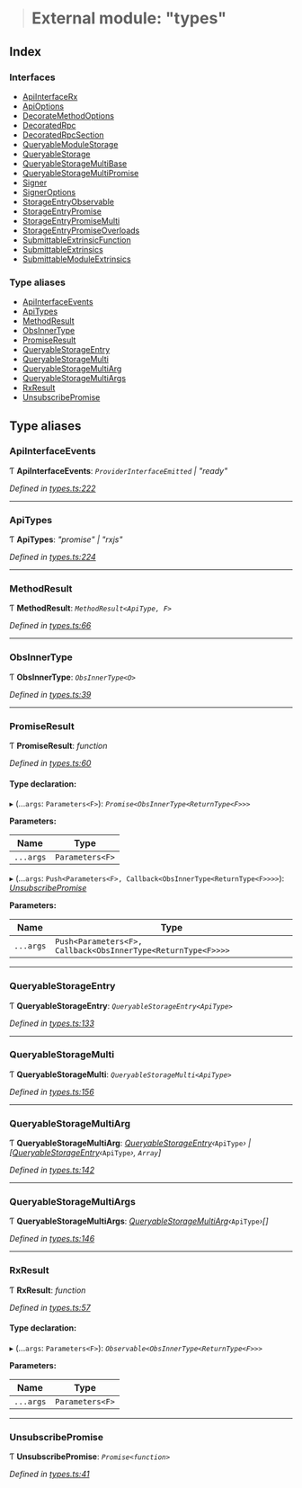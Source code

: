 > # External module: "types"

## Index

### Interfaces

* [ApiInterfaceRx](../interfaces/_types_.apiinterfacerx.md)
* [ApiOptions](../interfaces/_types_.apioptions.md)
* [DecorateMethodOptions](../interfaces/_types_.decoratemethodoptions.md)
* [DecoratedRpc](../interfaces/_types_.decoratedrpc.md)
* [DecoratedRpcSection](../interfaces/_types_.decoratedrpcsection.md)
* [QueryableModuleStorage](../interfaces/_types_.queryablemodulestorage.md)
* [QueryableStorage](../interfaces/_types_.queryablestorage.md)
* [QueryableStorageMultiBase](../interfaces/_types_.queryablestoragemultibase.md)
* [QueryableStorageMultiPromise](../interfaces/_types_.queryablestoragemultipromise.md)
* [Signer](../interfaces/_types_.signer.md)
* [SignerOptions](../interfaces/_types_.signeroptions.md)
* [StorageEntryObservable](../interfaces/_types_.storageentryobservable.md)
* [StorageEntryPromise](../interfaces/_types_.storageentrypromise.md)
* [StorageEntryPromiseMulti](../interfaces/_types_.storageentrypromisemulti.md)
* [StorageEntryPromiseOverloads](../interfaces/_types_.storageentrypromiseoverloads.md)
* [SubmittableExtrinsicFunction](../interfaces/_types_.submittableextrinsicfunction.md)
* [SubmittableExtrinsics](../interfaces/_types_.submittableextrinsics.md)
* [SubmittableModuleExtrinsics](../interfaces/_types_.submittablemoduleextrinsics.md)

### Type aliases

* [ApiInterfaceEvents](_types_.md#apiinterfaceevents)
* [ApiTypes](_types_.md#apitypes)
* [MethodResult](_types_.md#methodresult)
* [ObsInnerType](_types_.md#obsinnertype)
* [PromiseResult](_types_.md#promiseresult)
* [QueryableStorageEntry](_types_.md#queryablestorageentry)
* [QueryableStorageMulti](_types_.md#queryablestoragemulti)
* [QueryableStorageMultiArg](_types_.md#queryablestoragemultiarg)
* [QueryableStorageMultiArgs](_types_.md#queryablestoragemultiargs)
* [RxResult](_types_.md#rxresult)
* [UnsubscribePromise](_types_.md#unsubscribepromise)

## Type aliases

###  ApiInterfaceEvents

Ƭ **ApiInterfaceEvents**: *`ProviderInterfaceEmitted` | "ready"*

*Defined in [types.ts:222](https://github.com/polkadot-js/api/blob/37af934/packages/api/src/types.ts#L222)*

___

###  ApiTypes

Ƭ **ApiTypes**: *"promise" | "rxjs"*

*Defined in [types.ts:224](https://github.com/polkadot-js/api/blob/37af934/packages/api/src/types.ts#L224)*

___

###  MethodResult

Ƭ **MethodResult**: *`MethodResult<ApiType, F>`*

*Defined in [types.ts:66](https://github.com/polkadot-js/api/blob/37af934/packages/api/src/types.ts#L66)*

___

###  ObsInnerType

Ƭ **ObsInnerType**: *`ObsInnerType<O>`*

*Defined in [types.ts:39](https://github.com/polkadot-js/api/blob/37af934/packages/api/src/types.ts#L39)*

___

###  PromiseResult

Ƭ **PromiseResult**: *function*

*Defined in [types.ts:60](https://github.com/polkadot-js/api/blob/37af934/packages/api/src/types.ts#L60)*

#### Type declaration:

▸ (...`args`: `Parameters<F>`): *`Promise<ObsInnerType<ReturnType<F>>>`*

**Parameters:**

Name | Type |
------ | ------ |
`...args` | `Parameters<F>` |

▸ (...`args`: `Push<Parameters<F>, Callback<ObsInnerType<ReturnType<F>>>>`): *[UnsubscribePromise](_types_.md#unsubscribepromise)*

**Parameters:**

Name | Type |
------ | ------ |
`...args` | `Push<Parameters<F>, Callback<ObsInnerType<ReturnType<F>>>>` |

___

###  QueryableStorageEntry

Ƭ **QueryableStorageEntry**: *`QueryableStorageEntry<ApiType>`*

*Defined in [types.ts:133](https://github.com/polkadot-js/api/blob/37af934/packages/api/src/types.ts#L133)*

___

###  QueryableStorageMulti

Ƭ **QueryableStorageMulti**: *`QueryableStorageMulti<ApiType>`*

*Defined in [types.ts:156](https://github.com/polkadot-js/api/blob/37af934/packages/api/src/types.ts#L156)*

___

###  QueryableStorageMultiArg

Ƭ **QueryableStorageMultiArg**: *[QueryableStorageEntry](_types_.md#queryablestorageentry)‹*`ApiType`*› | [[QueryableStorageEntry](_types_.md#queryablestorageentry)‹*`ApiType`*›, `Array`]*

*Defined in [types.ts:142](https://github.com/polkadot-js/api/blob/37af934/packages/api/src/types.ts#L142)*

___

###  QueryableStorageMultiArgs

Ƭ **QueryableStorageMultiArgs**: *[QueryableStorageMultiArg](_types_.md#queryablestoragemultiarg)‹*`ApiType`*›[]*

*Defined in [types.ts:146](https://github.com/polkadot-js/api/blob/37af934/packages/api/src/types.ts#L146)*

___

###  RxResult

Ƭ **RxResult**: *function*

*Defined in [types.ts:57](https://github.com/polkadot-js/api/blob/37af934/packages/api/src/types.ts#L57)*

#### Type declaration:

▸ (...`args`: `Parameters<F>`): *`Observable<ObsInnerType<ReturnType<F>>>`*

**Parameters:**

Name | Type |
------ | ------ |
`...args` | `Parameters<F>` |

___

###  UnsubscribePromise

Ƭ **UnsubscribePromise**: *`Promise<function>`*

*Defined in [types.ts:41](https://github.com/polkadot-js/api/blob/37af934/packages/api/src/types.ts#L41)*